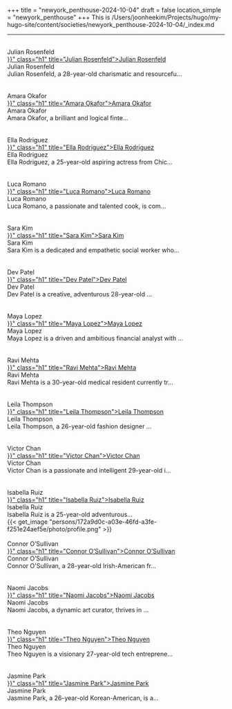 +++
title = "newyork_penthouse-2024-10-04"
draft = false
location_simple = "newyork_penthouse"
+++
This is /Users/joonheekim/Projects/hugo/my-hugo-site/content/societies/newyork_penthouse-2024-10-04/_index.md
<br>
<hr>
<br>
<div class="h1">Julian Rosenfeld</div><a href="{{< ref "/persons/5537afd7-f7ea-4af4-9902-85c9f402b6a2" >}}" class="h1" title="Julian Rosenfeld">Julian Rosenfeld</a>
<div class="h1">Julian Rosenfeld</div><div class="plain">Julian Rosenfeld, a 28-year-old charismatic and resourcefu...</div><br>
<br>
<div class="h1">Amara Okafor</div><a href="{{< ref "/persons/867d0ed2-8832-443c-a876-eb73d18ec9d8" >}}" class="h1" title="Amara Okafor">Amara Okafor</a>
<div class="h1">Amara Okafor</div><div class="plain">Amara Okafor, a brilliant and logical finte...</div><br>
<br>
<div class="h1">Ella Rodriguez</div><a href="{{< ref "/persons/ce7602e8-6b44-4878-9b1e-8aeb79952d7f" >}}" class="h1" title="Ella Rodriguez">Ella Rodriguez</a>
<div class="h1">Ella Rodriguez</div><div class="plain">Ella Rodriguez, a 25-year-old aspiring actress from Chic...</div><br>
<br>
<div class="h1">Luca Romano</div><a href="{{< ref "/persons/e8bc2ae9-8c59-4b21-a3b4-c62b5b103769" >}}" class="h1" title="Luca Romano">Luca Romano</a>
<div class="h1">Luca Romano</div><div class="plain">Luca Romano, a passionate and talented cook, is com...</div><br>
<br>
<div class="h1">Sara Kim</div><a href="{{< ref "/persons/e036f076-33bc-43ee-9a65-748f525f0edc" >}}" class="h1" title="Sara Kim">Sara Kim</a>
<div class="h1">Sara Kim</div><div class="plain">Sara Kim is a dedicated and empathetic social worker who...</div><br>
<br>
<div class="h1">Dev Patel</div><a href="{{< ref "/persons/d5f445af-5ffa-45e3-bcf3-ca023ceef095" >}}" class="h1" title="Dev Patel">Dev Patel</a>
<div class="h1">Dev Patel</div><div class="plain">Dev Patel is a creative, adventurous 28-year-old ...</div><br>
<br>
<div class="h1">Maya Lopez</div><a href="{{< ref "/persons/c556d6ab-315f-4d06-91f0-99b8a19936a2" >}}" class="h1" title="Maya Lopez">Maya Lopez</a>
<div class="h1">Maya Lopez</div><div class="plain">Maya Lopez is a driven and ambitious financial analyst with ...</div><br>
<br>
<div class="h1">Ravi Mehta</div><a href="{{< ref "/persons/ddd336a1-e3a2-43dc-a71f-92d3d703712e" >}}" class="h1" title="Ravi Mehta">Ravi Mehta</a>
<div class="h1">Ravi Mehta</div><div class="plain">Ravi Mehta is a 30-year-old medical resident currently tr...</div><br>
<br>
<div class="h1">Leila Thompson</div><a href="{{< ref "/persons/f4ee81ea-4f97-414a-afbf-e758772902a9" >}}" class="h1" title="Leila Thompson">Leila Thompson</a>
<div class="h1">Leila Thompson</div><div class="plain">Leila Thompson, a 26-year-old fashion designer ...</div><br>
<br>
<div class="h1">Victor Chan</div><a href="{{< ref "/persons/be43ca8b-9f7b-4476-9950-b8ac64824415" >}}" class="h1" title="Victor Chan">Victor Chan</a>
<div class="h1">Victor Chan</div><div class="plain">Victor Chan is a passionate and intelligent 29-year-old i...</div><br>
<br>
<div class="h1">Isabella Ruiz</div><a href="{{< ref "/persons/172a9d0c-a03e-46fd-a3fe-f251e24aef5e" >}}" class="h1" title="Isabella Ruiz">Isabella Ruiz</a>
<div class="h1">Isabella Ruiz</div><div class="plain">Isabella Ruiz is a 25-year-old adventurous...</div>{{< get_image "persons/172a9d0c-a03e-46fd-a3fe-f251e24aef5e/photo/profile.png" >}}
<br>
<br>
<div class="h1">Connor O’Sullivan</div><a href="{{< ref "/persons/65e00d78-14bc-4333-b0a5-4dd9b31151f4" >}}" class="h1" title="Connor O’Sullivan">Connor O’Sullivan</a>
<div class="h1">Connor O’Sullivan</div><div class="plain">Connor O'Sullivan, a 28-year-old Irish-American fr...</div><br>
<br>
<div class="h1">Naomi Jacobs</div><a href="{{< ref "/persons/05d4ae59-e5dc-436a-8e7b-a0c5d16a8c11" >}}" class="h1" title="Naomi Jacobs">Naomi Jacobs</a>
<div class="h1">Naomi Jacobs</div><div class="plain">Naomi Jacobs, a dynamic art curator, thrives in ...</div><br>
<br>
<div class="h1">Theo Nguyen</div><a href="{{< ref "/persons/16675054-cbf7-469c-8fe0-09cdea9c50a3" >}}" class="h1" title="Theo Nguyen">Theo Nguyen</a>
<div class="h1">Theo Nguyen</div><div class="plain">Theo Nguyen is a visionary 27-year-old tech entreprene...</div><br>
<br>
<div class="h1">Jasmine Park</div><a href="{{< ref "/persons/42245128-4b13-4cdf-99a8-5a29216caebd" >}}" class="h1" title="Jasmine Park">Jasmine Park</a>
<div class="h1">Jasmine Park</div><div class="plain">Jasmine Park, a 26-year-old Korean-American, is a...</div><br>
<br>
